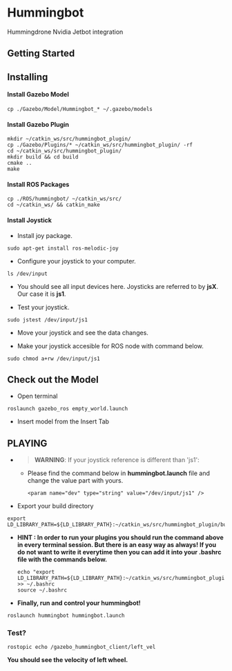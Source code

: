 # Hummingbot
Hummingdrone Nvidia Jetbot integration

## Getting Started

## Installing

#### Install Gazebo Model

```
cp ./Gazebo/Model/Hummingbot_* ~/.gazebo/models
```

#### Install Gazebo Plugin

```
mkdir ~/catkin_ws/src/hummingbot_plugin/
cp ./Gazebo/Plugins/* ~/catkin_ws/src/hummingbot_plugin/ -rf
cd ~/catkin_ws/src/hummingbot_plugin/
mkdir build && cd build
cmake ..
make
```

#### Install ROS Packages

```
cp ./ROS/hummingbot/ ~/catkin_ws/src/
cd ~/catkin_ws/ && catkin_make
```

#### Install Joystick
- Install joy package.
```
sudo apt-get install ros-melodic-joy
```
- Configure your joystick to your computer.
```
ls /dev/input
```
- You should see all input devices here. Joysticks are referred to by **jsX**. Our case it is **js1**.

- Test your joystick.
```
sudo jstest /dev/input/js1
```
* Move your joystick and see the data changes.

- Make your joystick accesible for ROS node with command below.
```
sudo chmod a+rw /dev/input/js1
```

## Check out the Model

* Open terminal
```
roslaunch gazebo_ros empty_world.launch 
```
* Insert model from the Insert Tab

## PLAYING
- > **WARNING**: If your joystick reference is different than 'js1':
    - Please find the command below in **hummingbot.launch** file and change the value part with yours.
        ```
        <param name="dev" type="string" value="/dev/input/js1" /> 
        ```
- Export your build directory
```
export LD_LIBRARY_PATH=${LD_LIBRARY_PATH}:~/catkin_ws/src/hummingbot_plugin/build
```
* **HINT : In order to run your plugins you should run the command above in every terminal session. But there is an easy way as always! If you do not want to write it everytime then you can add it into your .bashrc file with the commands below.**

    ``` 
    echo "export LD_LIBRARY_PATH=${LD_LIBRARY_PATH}:~/catkin_ws/src/hummingbot_plugin/build" >> ~/.bashrc
    source ~/.bashrc
    ```
- **Finally, run and control your hummingbot!**
```
roslaunch hummingbot hummingbot.launch
```



### Test?

```
rostopic echo /gazebo_hummingbot_client/left_vel
```
**You should see the velocity of left wheel.**
